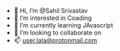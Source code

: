 - 👋 Hi, I’m @Sahil Srivastav
- 👀 I’m interested in Coading
- 🌱 I’m currently learning JAvascript
- 💞️ I’m looking to collaborate on 
- 📫 user.lala@protonmail.com

<!---
kanXer/kanXer is a ✨ special ✨ repository because its `README.md` (this file) appears on your GitHub profile.
You can click the Preview link to take a look at your changes.
--->
